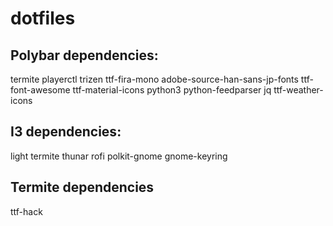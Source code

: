# dotfiles

## Polybar dependencies:

termite
playerctl
trizen
ttf-fira-mono
adobe-source-han-sans-jp-fonts
ttf-font-awesome
ttf-material-icons
python3
python-feedparser
jq
ttf-weather-icons

## I3 dependencies:

light
termite
thunar
rofi
polkit-gnome
gnome-keyring

## Termite dependencies
ttf-hack

